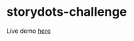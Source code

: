 # storydots-challenge

Live demo [here](https://tcristianb-storydots-challenge.herokuapp.com/home "here")
